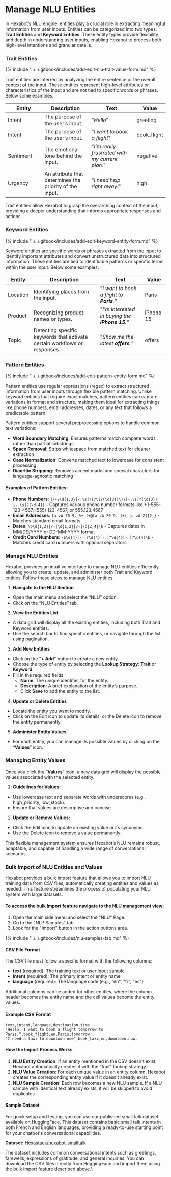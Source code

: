 # Manage NLU Entities

In Hexabot’s NLU engine, entities play a crucial role in extracting meaningful information from user inputs. Entities can be categorized into two types: **Trait Entities** and **Keyword Entities**. These entity types provide flexibility and depth in understanding user inputs, enabling Hexabot to process both high-level intentions and granular details.

### Trait Entities

{% include "../../.gitbook/includes/add-edit-nlu-trait-value-form.md" %}

Trait entities are inferred by analyzing the entire sentence or the overall context of the input. These entities represent high-level attributes or characteristics of the input and are not tied to specific words or phrases. Below some examples:

<table><thead><tr><th width="129">Entity</th><th width="185">Description</th><th width="192">Text</th><th>Value</th></tr></thead><tbody><tr><td>Intent</td><td>The purpose of the user’s input.</td><td>"<em>Hello</em>"</td><td>greeting</td></tr><tr><td>Intent</td><td>The purpose of the user’s input.</td><td>"<em>I want to book a flight</em>"</td><td>book_flight</td></tr><tr><td>Sentiment</td><td>The emotional tone behind the input.</td><td>"<em>I’m really frustrated with my current plan.</em>"</td><td>negative</td></tr><tr><td>Urgency</td><td>An attribute that determines the priority of the input.</td><td>"<em>I need help right away!</em>"</td><td>high</td></tr></tbody></table>

Trait entities allow Hexabot to grasp the overarching context of the input, providing a deeper understanding that informs appropriate responses and actions.

### Keyword Entities

{% include "../../.gitbook/includes/add-edit-keyword-entity-form.md" %}

Keyword entities are specific words or phrases extracted from the input to identify important attributes and convert unstructured data into structured information. These entities are tied to identifiable patterns or specific terms within the user input. Below some examples:

| Entity   | Description                                                               | Text                                            | Value     |
| -------- | ------------------------------------------------------------------------- | ----------------------------------------------- | --------- |
| Location | Identifying places from the input.                                        | "_I want to book a flight to **Paris**."_       | Paris     |
| Product  | Recognizing product names or types.                                       | "_I’m interested in buying the **iPhone 15**."_ | iPhone 15 |
| Topic    | Detecting specific keywords that activate certain workflows or responses. | "_Show me the latest **offers**."_              | offers    |

### Pattern Entities

{% include "../../.gitbook/includes/add-edit-pattern-entity-form.md" %}

Pattern entities use regular expressions (regex) to extract structured information from user inputs through flexible pattern matching. Unlike keyword entities that require exact matches, pattern entities can capture variations in format and structure, making them ideal for extracting things like phone numbers, email addresses, dates, or any text that follows a predictable pattern.

Pattern entities support several preprocessing options to handle common text variations:

* **Word Boundary Matching**: Ensures patterns match complete words rather than partial substrings
* **Space Removal**: Strips whitespace from matched text for cleaner extraction
* **Case Normalization**: Converts matched text to lowercase for consistent processing
* **Diacritic Stripping**: Removes accent marks and special characters for language-agnostic matching

#### Examples of Pattern Entities:

* **Phone Numbers**: `(\+?\d{1,3}[-.\s]?)?\(?(\d{3})\)?[-.\s]?(\d{3})[-.\s]?(\d{4})` - Captures various phone number formats like +1-555-123-4567, (555) 123-4567, or 555.123.4567
* **Email Addresses**: `[a-zA-Z0-9._%+-]+@[a-zA-Z0-9.-]+\.[a-zA-Z]{2,}` - Matches standard email formats
* **Dates**: `\b\d{1,2}[/-]\d{1,2}[/-]\d{2,4}\b` - Captures dates in MM/DD/YYYY or DD-MM-YYYY format
* **Credit Card Numbers**: `\b\d{4}[- ]?\d{4}[- ]?\d{4}[- ]?\d{4}\b` - Matches credit card numbers with optional separators

### Manage NLU Entities

Hexabot provides an intuitive interface to manage NLU entities efficiently, allowing you to create, update, and administer both Trait and Keyword entities. Follow these steps to manage NLU entities:



1. **Navigate to the NLU Section**

* Open the main menu and select the “NLU” option.
* Click on the “NLU Entities” tab.

2. **View the Entities List**

* A data grid will display all the existing entities, including both Trait and Keyword entities.
* Use the search bar to find specific entities, or navigate through the list using pagination.

3. **Add New Entities**

* Click on the "**+ Add**" button to create a new entity.
* Choose the type of entity by selecting the **Lookup Strategy**: **Trait** or **Keyword**.
* Fill in the required fields:
  * **Name**: The unique identifier for the entity.
  * **Description**: A brief explanation of the entity’s purpose.
  * Click **Save** to add the entity to the list.

4. **Update or Delete Entities**

* Locate the entity you want to modify.
* Click on the Edit icon to update its details, or the Delete icon to remove the entity permanently.

5. **Administer Entity Values**

* For each entity, you can manage its possible values by clicking on the “**Values**” icon.

### Managing Entity Values

Once you click the “**Values**” icon, a new data grid will display the possible values associated with the selected entity.

1. **Guidelines for Values:**

* Use lowercase text and separate words with underscores (e.g., high\_priority, low\_stock).
* Ensure that values are descriptive and concise.

2. **Update or Remove Values:**

* Click the Edit icon to update an existing value or its synonyms.
* Use the Delete icon to remove a value permanently.

This flexible management system ensures Hexabot’s NLU remains robust, adaptable, and capable of handling a wide range of conversational scenarios.

### Bulk Import of NLU Entities and Values

Hexabot provides a bulk import feature that allows you to import NLU training data from CSV files, automatically creating entities and values as needed. This feature streamlines the process of populating your NLU system with large datasets.

#### To access the bulk Import feature navigate to the NLU management view:

1. Open the main side menu and select the "NLU" Page.
2. Go to the "NLP Samples" tab.
3. Look for the "Import" button in the action buttons area.

{% include "../../.gitbook/includes/nlu-samples-tab.md" %}

#### CSV File Format

The CSV file must follow a specific format with the following columns:

* **text** (required): The training text or user input sample
* **intent** (required): The primary intent or entity name
* **language** (required): The language code (e.g., "en", "fr", "es")

Additional columns can be added for other entities, where the column header becomes the entity name and the cell values become the entity values.

#### Example CSV Format

```csv
text,intent,language,destination,time
"Hello, I want to book a flight tomorrow to Paris.",book_flight,en,Paris,tomorrow
"I need a taxi to downtown now",book_taxi,en,downtown,now,
```

#### How the Import Process Works

1. **NLU Entity Creation**: If an entity mentioned in the CSV doesn't exist, Hexabot automatically creates it with the "trait" lookup strategy.
2. **NLU Value Creation**: For each unique value in an entity column, Hexabot creates the corresponding entity value if it doesn't already exist.
3. **NLU Sample Creation**: Each row becomes a new NLU sample.  If a NLU sample with identical text already exists, it will be skipped to avoid duplicates.

#### Sample Dataset

For quick setup and testing, you can use our published small talk dataset available on HuggingFace. This dataset contains basic small talk intents in both French and English languages, providing a ready-to-use starting point for your chatbot's conversational capabilities.

**Dataset:** [Hexastack/hexabot-smalltalk](https://huggingface.co/datasets/Hexastack/hexabot-smalltalk)

The dataset includes common conversational intents such as greetings, farewells, expressions of gratitude, and general inquiries. You can download the CSV files directly from HuggingFace and import them using the bulk import feature described above.\
